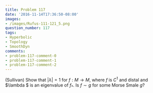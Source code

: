 ```yaml
---
title: Problem 117
date: '2016-11-14T17:36:50-08:00'
images:
- /images/Rufus-111-121_5.png
question_number: 117
tags:
- Hyperbolic
- Topology
- SmoothDyn
comments:
- problem-117-comment-0
- problem-117-comment-1
- problem-117-comment-2
---
```

(Sullivan) Show that $|\lambda| = 1$ for $f: M \to M$, where $f$ is $C^1$ and
distal and $\lambda $ is an eigenvalue of $f_\ast$. Is $f \sim g$ for some
Morse Smale $g$?

